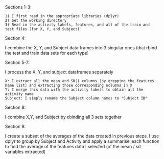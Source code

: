 
Sections 1-3: 

	1) I first read in the appropriate libraries (dplyr)  
	2) Set the working directory 
	3) Read in the activity labels, features, and all of the train and test files (for X, Y, and Subject)

Section 4: 

I combine the X, Y, and Subject data frames into 3 singular ones (that rbind the test and train data sets for each type)

Section 5-7: 

I process the X, Y, and subject dataframes separately 

	X: I extract all the mean and SD() columns (by grepping the features name list) and extracting those corresponding oclumns in X 
	Y: I merge this data with the activity labels to obtain all the activity name 
	Subject: I simply rename the Subject column names to "Subject ID"

Section 8: 

I combine X,Y, and Subject by cbinding all 3 sets together 

Section 9: 

I create a subset of the averages of the data created in previous steps. I use dplyr to group by Subject and Activity and apply a summarise_each function to find the average of the features data I selected (of the mean / sd variables extracted)

